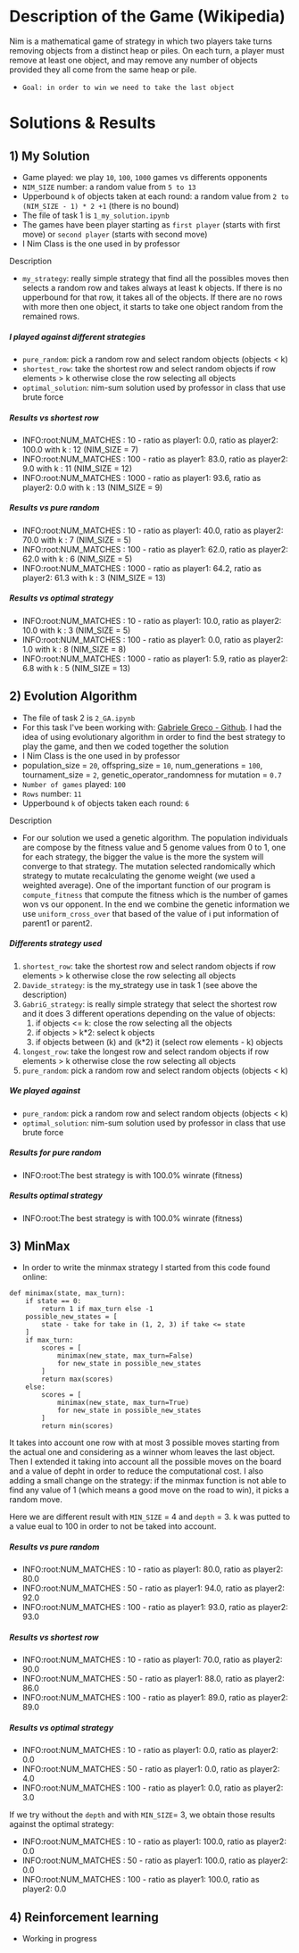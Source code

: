 # Description of the Game (Wikipedia)
Nim is a mathematical game of strategy in which two players take turns removing objects from a distinct heap or piles. On each turn, a player must remove at least one object, and may remove any number of objects provided they all come from the same heap or pile.
- `Goal: in order to win we need to take the last object`

# Solutions & Results
## 1) My Solution

- Game played: we play `10`, `100`, `1000` games vs differents opponents
- `NIM_SIZE` number: a random value from `5 to 13`
- Upperbound `k` of objects taken at each round: a random value from `2 to (NIM_SIZE - 1) * 2 +1` (there is no bound)
- The file of task 1 is `1_my_solution.ipynb`
- The games have been player starting as `first player` (starts with first move) or `second player` (starts with second move)
- I Nim Class is the one used in by professor

Description

- `my_strategy`: really simple strategy that find all the possibles moves then selects a random row and takes always
at least k objects. If there is no upperbound for that row, it takes all of the objects.
If there are no rows with more then one object, it starts to take one object random from the remained rows. 

##### I played against different strategies
- `pure_random`: pick a random row and select random objects (objects < k)
- `shortest_row`: take the shortest row and select random objects if row elements > k otherwise close the row selecting all objects
- `optimal_solution`: nim-sum solution used by professor in class that use brute force

##### Results vs shortest row
- INFO:root:NUM_MATCHES : 10 - ratio as player1: 0.0, ratio as player2: 100.0 with k : 12 (NIM_SIZE = 7)
- INFO:root:NUM_MATCHES : 100 - ratio as player1: 83.0, ratio as player2: 9.0 with k : 11 (NIM_SIZE = 12)
- INFO:root:NUM_MATCHES : 1000 - ratio as player1: 93.6, ratio as player2: 0.0 with k : 13 (NIM_SIZE = 9)

##### Results vs pure random
- INFO:root:NUM_MATCHES : 10 - ratio as player1: 40.0, ratio as player2: 70.0 with k : 7 (NIM_SIZE = 5)
- INFO:root:NUM_MATCHES : 100 - ratio as player1: 62.0, ratio as player2: 62.0 with k : 6 (NIM_SIZE = 5)
- INFO:root:NUM_MATCHES : 1000 - ratio as player1: 64.2, ratio as player2: 61.3 with k : 3 (NIM_SIZE = 13)

##### Results vs optimal strategy
- INFO:root:NUM_MATCHES : 10 - ratio as player1: 10.0, ratio as player2: 10.0 with k : 3 (NIM_SIZE = 5)
- INFO:root:NUM_MATCHES : 100 - ratio as player1: 0.0, ratio as player2: 1.0 with k : 8 (NIM_SIZE = 8)
- INFO:root:NUM_MATCHES : 1000 - ratio as player1: 5.9, ratio as player2: 6.8 with k : 5 (NIM_SIZE = 13)

## 2) Evolution Algorithm
- The file of task 2 is `2_GA.ipynb` 
- For this task I've been working with: [Gabriele Greco - Github](https://github.com/GabriG23/computational-intelligence-2022-2023-s303435). I had the idea of using evolutionary algorithm in order to find the best strategy to play the game, and then we coded together the solution
- I Nim Class is the one used in by professor
- population_size = `20`, offspring_size = `10`, num_generations = `100`, tournament_size = `2`, genetic_operator_randomness for mutation = `0.7`
- `Number of games` played: `100`
- `Rows` number: `11`
- Upperbound `k` of objects taken each round: `6`

Description
- For our solution we used a genetic algorithm. The population individuals are compose by the fitness value and 5 genome values from 0 to 1, one for each strategy, the bigger the value is the more the system will converge to that strategy. The mutation selected randomically which strategy to mutate recalculating the genome weight (we used a weighted average). One of the important function of our program is `compute_fitness` that compute the fitness which is the number of games won vs our opponent. In the end we combine the genetic information we use `uniform_cross_over` that based of the value of i put information of parent1 or parent2.

##### Differents strategy used
1. `shortest_row`: take the shortest row and select random objects if row elements > k otherwise close the row selecting all objects
2. `Davide_strategy`: is the my_strategy use in task 1 (see above the description)
3. `GabriG_strategy`: is really simple strategy that select the shortest row and it does 3 different operations 
    depending on the value of objects:
    1. if objects <= k: close the row selecting all the objects
    2. if objects > k*2: select k objects
    3. if objects between (k) and (k*2) it (select row elements - k) objects
4. `longest_row`: take the longest row and select random objects if row elements > k otherwise close the row selecting all objects
5. `pure_random`: pick a random row and select random objects (objects < k)

##### We played against
- `pure_random`: pick a random row and select random objects (objects < k)
- `optimal_solution`: nim-sum solution used by professor in class that use brute force

##### Results for pure random
- INFO:root:The best strategy is<function GabriG_strategy> with 100.0% winrate (fitness)
##### Results optimal strategy
- INFO:root:The best strategy is<function GabriG_strategy> with 100.0% winrate (fitness)

## 3) MinMax
- In order to write the minmax strategy I started from this code found online:

```
def minimax(state, max_turn):
    if state == 0:
        return 1 if max_turn else -1
    possible_new_states = [
        state - take for take in (1, 2, 3) if take <= state
    ]
    if max_turn:
        scores = [
            minimax(new_state, max_turn=False)
            for new_state in possible_new_states
        ]
        return max(scores)
    else:
        scores = [
            minimax(new_state, max_turn=True)
            for new_state in possible_new_states
        ]
        return min(scores)
```

It takes into account one row with at most 3 possible moves starting from the actual one and considering as a winner whom leaves the last object.
Then I extended it taking into account all the possible moves on the board and a value of depht in order to reduce the computational cost.
I also adding a small change on the strategy: if the minmax function is not able to find any value of 1 (which means a good move on the road to win), it picks a random move.

Here we are different result with `MIN_SIZE` = 4 and `depth` = 3. k was putted to a value eual to 100 in order to not be taked into account.

##### Results vs pure random
- INFO:root:NUM_MATCHES : 10 - ratio as player1: 80.0, ratio as player2: 80.0
- INFO:root:NUM_MATCHES : 50 - ratio as player1: 94.0, ratio as player2: 92.0
- INFO:root:NUM_MATCHES : 100 - ratio as player1: 93.0, ratio as player2: 93.0

##### Results vs shortest row
- INFO:root:NUM_MATCHES : 10 - ratio as player1: 70.0, ratio as player2: 90.0
- INFO:root:NUM_MATCHES : 50 - ratio as player1: 88.0, ratio as player2: 86.0
- INFO:root:NUM_MATCHES : 100 - ratio as player1: 89.0, ratio as player2: 89.0

##### Results vs optimal strategy
- INFO:root:NUM_MATCHES : 10 - ratio as player1: 0.0, ratio as player2: 0.0
- INFO:root:NUM_MATCHES : 50 - ratio as player1: 0.0, ratio as player2: 4.0
- INFO:root:NUM_MATCHES : 100 - ratio as player1: 0.0, ratio as player2: 3.0

If we try without the `depth` and with `MIN_SIZE`= 3, we obtain those results against the optimal strategy:
- INFO:root:NUM_MATCHES : 10 - ratio as player1: 100.0, ratio as player2: 0.0
- INFO:root:NUM_MATCHES : 50 - ratio as player1: 100.0, ratio as player2: 0.0
- INFO:root:NUM_MATCHES : 100 - ratio as player1: 100.0, ratio as player2: 0.0


## 4) Reinforcement learning
- Working in progress
